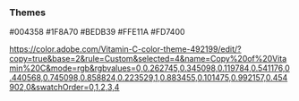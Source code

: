 ### Themes


#004358
#1F8A70
#BEDB39
#FFE11A
#FD7400

https://color.adobe.com/Vitamin-C-color-theme-492199/edit/?copy=true&base=2&rule=Custom&selected=4&name=Copy%20of%20Vitamin%20C&mode=rgb&rgbvalues=0,0.262745,0.345098,0.119784,0.541176,0.440568,0.745098,0.858824,0.223529,1,0.883455,0.101475,0.992157,0.454902,0&swatchOrder=0,1,2,3,4


